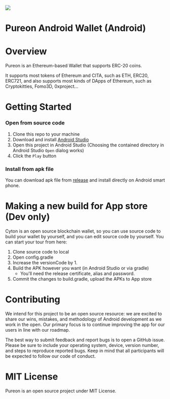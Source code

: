 ![](https://img.shields.io/badge/made%20for-CITA-blue.svg)

# Pureon Android Wallet (Android)

Overview
===============

Pureon is an Ethereum-based Wallet that supports ERC-20 coins.

It supports most tokens of Ethereum and CITA, such as ETH, ERC20, ERC721, and also supports most kinds of DApps of Ethereum, such as Cryptokitties, Fomo3D, 0xproject...

Getting Started
===============

### Open from source code

1. Clone this repo to your machine
2. Download and install [Android Studio](https://developer.android.com/studio/index.html)
3. Open this project in Android Studio (Choosing the contained directory in Android Studio `Open` dialog works)
4. Click the `Play` button

### Install from apk file

You can download apk file from [release](https://github.com/cryptape/cyton-android/releases) and install directly on Android smart phone.

Making a new build for App store (Dev only)
============================================

Cyton is an open source blockchain wallet, so you can use source code to build your wallet by yourself, and you can edit source code by yourself. You can start your tour from here: 

1. Clone source code to local
2. Open config.gradle
3. Increase the versionCode by 1.
4. Build the APK however you want (in Android Studio or via gradle)
    - You'll need the release certificate, alias and password.
5. Commit the changes to build.gradle, upload the APKs to App store

Contributing
============================================

We intend for this project to be an open source resource: we are excited to
share our wins, mistakes, and methodology of Android development as we work
in the open. Our primary focus is to continue improving the app for our users in
line with our roadmap.

The best way to submit feedback and report bugs is to open a GitHub issue.
Please be sure to include your operating system, device, version number, and
steps to reproduce reported bugs. Keep in mind that all participants will be
expected to follow our code of conduct.

MIT License
============================================
Pureon is an open source project under MIT License.
